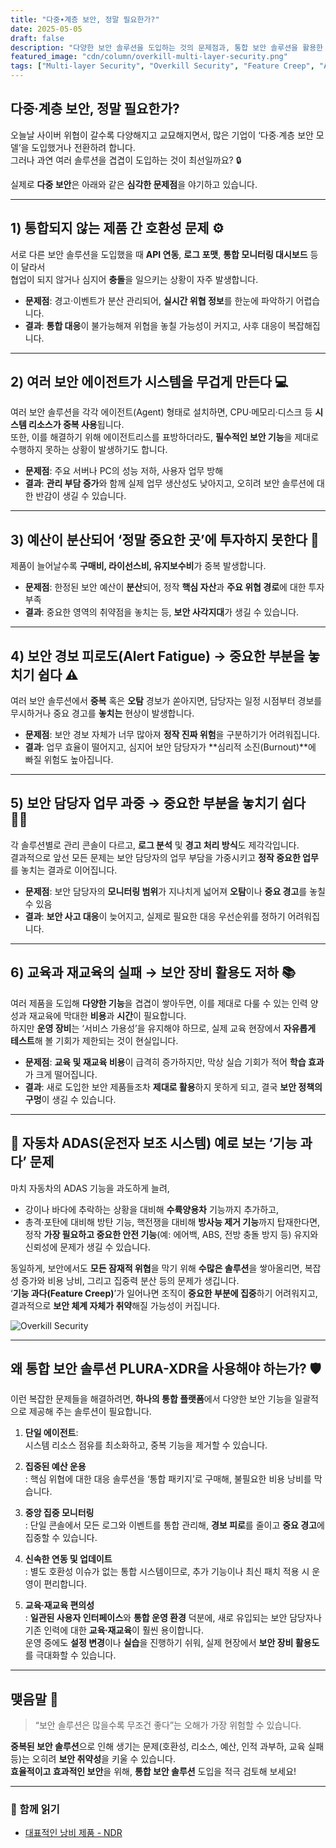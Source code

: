 ```yaml
---
title: "다중∙계층 보안, 정말 필요한가?"
date: 2025-05-05
draft: false
description: "다양한 보안 솔루션을 도입하는 것의 문제점과, 통합 보안 솔루션을 활용한 효율적인 대안 제시"
featured_image: "cdn/column/overkill-multi-layer-security.png"
tags: ["Multi-layer Security", "Overkill Security", "Feature Creep", "Alert Fatigue", "다중 보안", "계층 보안"]
---
```


## 다중∙계층 보안, 정말 필요한가?

오늘날 사이버 위협이 갈수록 다양해지고 교묘해지면서, 많은 기업이 ‘다중∙계층 보안 모델’을 도입했거나 전환하려 합니다.  
그러나 과연 여러 솔루션을 겹겹이 도입하는 것이 최선일까요? 🔒

실제로 **다중 보안**은 아래와 같은 **심각한 문제점**을 야기하고 있습니다.

<!--more-->

---

## 1) 통합되지 않는 제품 간 호환성 문제 ⚙️

서로 다른 보안 솔루션을 도입했을 때 **API 연동**, **로그 포맷**, **통합 모니터링 대시보드** 등이 달라서  
협업이 되지 않거나 심지어 **충돌**을 일으키는 상황이 자주 발생합니다.

- **문제점**: 경고·이벤트가 분산 관리되어, **실시간 위협 정보**를 한눈에 파악하기 어렵습니다.  
- **결과**: **통합 대응**이 불가능해져 위협을 놓칠 가능성이 커지고, 사후 대응이 복잡해집니다.

---

## 2) 여러 보안 에이전트가 시스템을 무겁게 만든다 💻

여러 보안 솔루션을 각각 에이전트(Agent) 형태로 설치하면, CPU·메모리·디스크 등 **시스템 리소스가 중복 사용**됩니다.  
또한, 이를 해결하기 위해 에이전트리스를 표방하더라도, **필수적인 보안 기능**을 제대로 수행하지 못하는 상황이 발생하기도 합니다.

- **문제점**: 주요 서버나 PC의 성능 저하, 사용자 업무 방해  
- **결과**: **관리 부담 증가**와 함께 실제 업무 생산성도 낮아지고, 오히려 보안 솔루션에 대한 반감이 생길 수 있습니다.

---

## 3) 예산이 분산되어 ‘정말 중요한 곳’에 투자하지 못한다 💸

제품이 늘어날수록 **구매비, 라이선스비, 유지보수비**가 중복 발생합니다.

- **문제점**: 한정된 보안 예산이 **분산**되어, 정작 **핵심 자산**과 **주요 위협 경로**에 대한 투자 부족  
- **결과**: 중요한 영역의 취약점을 놓치는 등, **보안 사각지대**가 생길 수 있습니다.

---

## 4) 보안 경보 피로도(Alert Fatigue) → 중요한 부분을 놓치기 쉽다 ⚠️

여러 보안 솔루션에서 **중복** 혹은 **오탐** 경보가 쏟아지면, 담당자는 일정 시점부터 경보를 무시하거나 중요 경고를 **놓치는** 현상이 발생합니다.

- **문제점**: 보안 경보 자체가 너무 많아져 **정작 진짜 위험**을 구분하기가 어려워집니다.  
- **결과**: 업무 효율이 떨어지고, 심지어 보안 담당자가 **심리적 소진(Burnout)**에 빠질 위험도 높아집니다.

---

## 5) 보안 담당자 업무 과중 → 중요한 부분을 놓치기 쉽다 🧑‍💻

각 솔루션별로 관리 콘솔이 다르고, **로그 분석** 및 **경고 처리 방식**도 제각각입니다.  
결과적으로 앞선 모든 문제는 보안 담당자의 업무 부담을 가중시키고 **정작 중요한 업무**를 놓치는 결과로 이어집니다.

- **문제점**: 보안 담당자의 **모니터링 범위**가 지나치게 넓어져 **오탐**이나 **중요 경고**를 놓칠 수 있음  
- **결과**: **보안 사고 대응**이 늦어지고, 실제로 필요한 대응 우선순위를 정하기 어려워집니다.

---

## 6) 교육과 재교육의 실패 → 보안 장비 활용도 저하 📚

여러 제품을 도입해 **다양한 기능**을 겹겹이 쌓아두면, 이를 제대로 다룰 수 있는 인력 양성과 재교육에 막대한 **비용**과 **시간**이 필요합니다.  
하지만 **운영 장비**는 ‘서비스 가용성’을 유지해야 하므로, 실제 교육 현장에서 **자유롭게 테스트**해 볼 기회가 제한되는 것이 현실입니다.

- **문제점**: **교육 및 재교육 비용**이 급격히 증가하지만, 막상 실습 기회가 적어 **학습 효과**가 크게 떨어집니다.  
- **결과**: 새로 도입한 보안 제품들조차 **제대로 활용**하지 못하게 되고, 결국 **보안 정책의 구멍**이 생길 수 있습니다.

---

## 🚗 자동차 ADAS(운전자 보조 시스템) 예로 보는 ‘기능 과다’ 문제 

마치 자동차의 ADAS 기능을 과도하게 늘려,

- 강이나 바다에 추락하는 상황을 대비해 **수륙양용차** 기능까지 추가하고,  
- 총격·포탄에 대비해 방탄 기능, 핵전쟁을 대비해 **방사능 제거 기능**까지 탑재한다면,  
정작 **가장 필요하고 중요한 안전 기능**(예: 에어백, ABS, 전방 충돌 방지 등) 유지와 신뢰성에 문제가 생길 수 있습니다.

동일하게, 보안에서도 **모든 잠재적 위협**을 막기 위해 **수많은 솔루션**을 쌓아올리면, 복잡성 증가와 비용 낭비, 그리고 집중력 분산 등의 문제가 생깁니다.  
‘**기능 과다(Feature Creep)**’가 일어나면 조직이 **중요한 부분에 집중**하기 어려워지고, 결과적으로 **보안 체계 자체가 취약**해질 가능성이 커집니다.

![Overkill Security](https://blog.plura.io/cdn/column/overkill-multi-layer-security.png)

---

## 왜 통합 보안 솔루션 **PLURA-XDR**을 사용해야 하는가? 🛡️

이런 복잡한 문제들을 해결하려면, **하나의 통합 플랫폼**에서 다양한 보안 기능을 일괄적으로 제공해 주는 솔루션이 필요합니다.

1. **단일 에이전트**:  
   시스템 리소스 점유를 최소화하고, 중복 기능을 제거할 수 있습니다.

2. **집중된 예산 운용**  
   : 핵심 위협에 대한 대응 솔루션을 ‘통합 패키지’로 구매해, 불필요한 비용 낭비를 막습니다.

3. **중앙 집중 모니터링**  
   : 단일 콘솔에서 모든 로그와 이벤트를 통합 관리해, **경보 피로**를 줄이고 **중요 경고**에 집중할 수 있습니다.

4. **신속한 연동 및 업데이트**  
   : 별도 호환성 이슈가 없는 통합 시스템이므로, 추가 기능이나 최신 패치 적용 시 운영이 편리합니다.

5. **교육∙재교육 편의성**  
   : **일관된 사용자 인터페이스**와 **통합 운영 환경** 덕분에, 새로 유입되는 보안 담당자나 기존 인력에 대한 **교육∙재교육**이 훨씬 용이합니다.  
   운영 중에도 **설정 변경**이나 **실습**을 진행하기 쉬워, 실제 현장에서 **보안 장비 활용도**를 극대화할 수 있습니다.

---

## 맺음말 🌟

> “보안 솔루션은 많을수록 무조건 좋다”는 오해가 가장 위험할 수 있습니다.

**중복된 보안 솔루션**으로 인해 생기는 문제(호환성, 리소스, 예산, 인적 과부하, 교육 실패 등)는 오히려 **보안 취약성**을 키울 수 있습니다.  
**효율적이고 효과적인 보안**을 위해, **통합 보안 솔루션** 도입을 적극 검토해 보세요!

---

### 📖 함께 읽기
- [대표적인 낭비 제품 - NDR](https://blog.plura.io/ko/column/ips_ndr_needed/)
